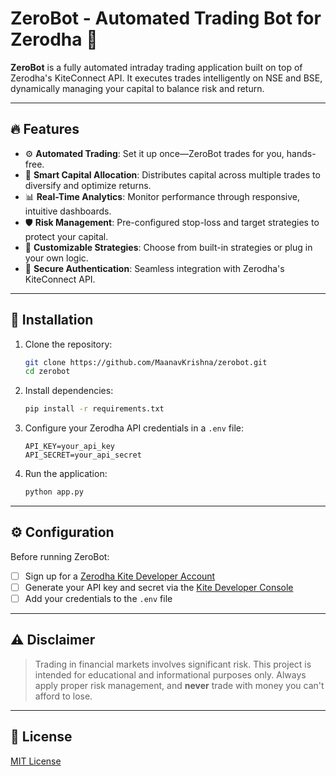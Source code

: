 # **ZeroBot** - Automated Trading Bot for Zerodha 🚀

**ZeroBot** is a fully automated intraday trading application built on top of Zerodha's KiteConnect API. It executes trades intelligently on NSE and BSE, dynamically managing your capital to balance risk and return.

---

## 🔥 **Features**

- ⚙️ **Automated Trading**: Set it up once—ZeroBot trades for you, hands-free.
- 💸 **Smart Capital Allocation**: Distributes capital across multiple trades to diversify and optimize returns.
- 📊 **Real-Time Analytics**: Monitor performance through responsive, intuitive dashboards.
- 🛡️ **Risk Management**: Pre-configured stop-loss and target strategies to protect your capital.
- 🧠 **Customizable Strategies**: Choose from built-in strategies or plug in your own logic.
- 🔐 **Secure Authentication**: Seamless integration with Zerodha's KiteConnect API.

---

## 🚀 **Installation**

1. Clone the repository:
   ```bash
   git clone https://github.com/MaanavKrishna/zerobot.git
   cd zerobot
   ```

2. Install dependencies:
   ```bash
   pip install -r requirements.txt
   ```

3. Configure your Zerodha API credentials in a `.env` file:
   ```
   API_KEY=your_api_key
   API_SECRET=your_api_secret
   ```

4. Run the application:
   ```bash
   python app.py
   ```

---

## ⚙️ **Configuration**

Before running ZeroBot:

- [ ] Sign up for a [Zerodha Kite Developer Account](https://kite.trade)
- [ ] Generate your API key and secret via the [Kite Developer Console](https://developers.kite.trade)
- [ ] Add your credentials to the `.env` file

---

## ⚠️ **Disclaimer**

> Trading in financial markets involves significant risk. This project is intended for educational and informational purposes only. Always apply proper risk management, and **never** trade with money you can't afford to lose.

---

## 📄 **License**

[MIT License](LICENSE)


